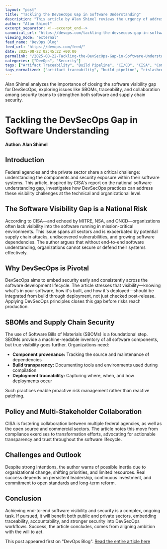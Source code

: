 ```yaml
---
layout: "post"
title: "Tackling the DevSecOps Gap in Software Understanding"
description: "This article by Alan Shimel reviews the urgency of addressing the software visibility gap within modern DevSecOps practices, prompted by insights from CISA and other federal cybersecurity agencies. It covers the significance of SBOMs, whole-lifecycle traceability, and policy-level collaboration, emphasizing the technical and cultural shifts needed to secure critical infrastructure through DevSecOps workflows."
author: "Alan Shimel"
excerpt_separator: <!--excerpt_end-->
canonical_url: "https://devops.com/tackling-the-devsecops-gap-in-software-understanding/?utm_source=rss&utm_medium=rss&utm_campaign=tackling-the-devsecops-gap-in-software-understanding"
viewing_mode: "external"
feed_name: "DevOps Blog"
feed_url: "https://devops.com/feed/"
date: 2025-08-22 02:45:22 +00:00
permalink: "/2025-08-22-Tackling-the-DevSecOps-Gap-in-Software-Understanding.html"
categories: ["DevOps", "Security"]
tags: ["Artifact Traceability", "Build Pipeline", "CI/CD", "CISA", "Component Provenance", "DevOps", "DevSecOps", "Lifecycle Management", "Policy Collaboration", "Posts", "SBOM", "SBOMs", "Secure Software Development", "Security", "Security Automation", "Social Facebook", "Social LinkedIn", "Social X", "Software Bill Of Materials", "Software Visibility", "Supply Chain Security", "Zero Trust"]
tags_normalized: ["artifact traceability", "build pipeline", "cislashcd", "cisa", "component provenance", "devops", "devsecops", "lifecycle management", "policy collaboration", "posts", "sbom", "sboms", "secure software development", "security", "security automation", "social facebook", "social linkedin", "social x", "software bill of materials", "software visibility", "supply chain security", "zero trust"]
---
```


Alan Shimel analyzes the importance of closing the software visibility gap for DevSecOps, exploring issues like SBOMs, traceability, and collaboration among security teams to strengthen both software and supply chain security.<!--excerpt_end-->

# Tackling the DevSecOps Gap in Software Understanding  

**Author: Alan Shimel**

## Introduction

Federal agencies and the private sector share a critical challenge: understanding the components and security exposure within their software systems. This article, inspired by CISA's report on the national software understanding gap, investigates how DevSecOps practices can address these visibility challenges at the technical and organizational level.

## The Software Visibility Gap is a National Risk

According to CISA—and echoed by MITRE, NSA, and ONCD—organizations often lack visibility into the software running in mission-critical environments. This issue spans all sectors and is exacerbated by potential supply chain attacks, undiscovered vulnerabilities, and growing software dependencies. The author argues that without end-to-end software understanding, organizations cannot secure or defend their systems effectively.

## Why DevSecOps is Pivotal

DevSecOps aims to embed security early and consistently across the software development lifecycle. The article stresses that visibility—knowing what's in your software, how it's built, and how it's deployed—should be integrated from build through deployment, not just checked post-release. Applying DevSecOps principles closes this gap before risks reach production.

## SBOMs and Supply Chain Security

The use of Software Bills of Materials (SBOMs) is a foundational step. SBOMs provide a machine-readable inventory of all software components, but true visibility goes further. Organizations need:

- **Component provenance:** Tracking the source and maintenance of dependencies
- **Build transparency:** Documenting tools and environments used during compilation
- **Deployment traceability:** Capturing where, when, and how deployments occur

Such practices enable proactive risk management rather than reactive patching.

## Policy and Multi-Stakeholder Collaboration

CISA is fostering collaboration between multiple federal agencies, as well as the open source and commercial sectors. The article notes this move from compliance exercises to transformation efforts, advocating for actionable transparency and trust throughout the software lifecycle.

## Challenges and Outlook

Despite strong intentions, the author warns of possible inertia due to organizational change, shifting priorities, and limited resources. Real success depends on persistent leadership, continuous investment, and commitment to open standards and long-term reform.

## Conclusion

Achieving end-to-end software visibility and security is a complex, ongoing task. If pursued, it will benefit both public and private sectors, embedding traceability, accountability, and stronger security into DevSecOps workflows. Success, the article concludes, comes from aligning ambition with the will to act.

This post appeared first on "DevOps Blog". [Read the entire article here](https://devops.com/tackling-the-devsecops-gap-in-software-understanding/?utm_source=rss&utm_medium=rss&utm_campaign=tackling-the-devsecops-gap-in-software-understanding)
